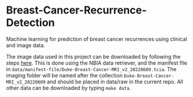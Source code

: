 # Breast-Cancer-Recurrence-Detection
Machine learning for prediction of breast cancer recurrences using clinical and image data.

The image data used in this project can be downloaded by following the steps [here](https://wiki.cancerimagingarchive.net/pages/viewpage.action?pageId=70226903). This is done using the NBIA data retriever, and the manifest file in `data/manifest-file/Duke-Breast-Cancer-MRI_v2_20220609.tcia`. The imaging folder will be named after the collection `Duke-Breast-Cancer-MRI_v2_20220609` and should be placed in data/raw in the current repo. All other data can be downloaded by typing `make data`.